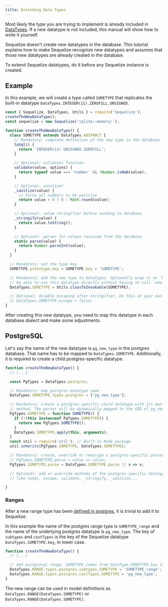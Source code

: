 ```yaml
---
title: Extending Data Types
---
```


Most likely the type you are trying to implement is already included in [DataTypes](./other-data-types.mdx). If a new datatype is not included, this manual will show how to write it yourself.

Sequelize doesn't create new datatypes in the database. This tutorial explains how to make Sequelize recognize new datatypes and assumes that those new datatypes are already created in the database.

To extend Sequelize datatypes, do it before any Sequelize instance is created.

## Example

In this example, we will create a type called `SOMETYPE` that replicates the built-in datatype `DataTypes.INTEGER(11).ZEROFILL.UNSIGNED`.

```js
const { Sequelize, DataTypes, Utils } = require('Sequelize');
createTheNewDataType();
const sequelize = new Sequelize('sqlite::memory:');

function createTheNewDataType() {
  class SOMETYPE extends DataTypes.ABSTRACT {
    // Mandatory: complete definition of the new type in the database
    toSql() {
      return 'INTEGER(11) UNSIGNED ZEROFILL';
    }

    // Optional: validator function
    validate(value, options) {
      return typeof value === 'number' && !Number.isNaN(value);
    }

    // Optional: sanitizer
    _sanitize(value) {
      // Force all numbers to be positive
      return value < 0 ? 0 : Math.round(value);
    }

    // Optional: value stringifier before sending to database
    _stringify(value) {
      return value.toString();
    }

    // Optional: parser for values received from the database
    static parse(value) {
      return Number.parseInt(value);
    }
  }

  // Mandatory: set the type key
  SOMETYPE.prototype.key = SOMETYPE.key = 'SOMETYPE';

  // Mandatory: add the new type to DataTypes. Optionally wrap it on `Utils.classToInvokable` to
  // be able to use this datatype directly without having to call `new` on it.
  DataTypes.SOMETYPE = Utils.classToInvokable(SOMETYPE);

  // Optional: disable escaping after stringifier. Do this at your own risk, since this opens opportunity for SQL injections.
  // DataTypes.SOMETYPE.escape = false;
}
```

After creating this new datatype, you need to map this datatype in each database dialect and make some adjustments.

## PostgreSQL

Let's say the name of the new datatype is `pg_new_type` in the postgres database. That name has to be mapped to `DataTypes.SOMETYPE`. Additionally, it is required to create a child postgres-specific datatype.

```js
function createTheNewDataType() {
  // [...]

  const PgTypes = DataTypes.postgres;

  // Mandatory: map postgres datatype name
  DataTypes.SOMETYPE.types.postgres = ['pg_new_type'];

  // Mandatory: create a postgres-specific child datatype with its own parse
  // method. The parser will be dynamically mapped to the OID of pg_new_type.
  PgTypes.SOMETYPE = function SOMETYPE() {
    if (!(this instanceof PgTypes.SOMETYPE)) {
      return new PgTypes.SOMETYPE();
    }
    DataTypes.SOMETYPE.apply(this, arguments);
  }
  const util = require('util'); // Built-in Node package
  util.inherits(PgTypes.SOMETYPE, DataTypes.SOMETYPE);

  // Mandatory: create, override or reassign a postgres-specific parser
  // PgTypes.SOMETYPE.parse = value => value;
  PgTypes.SOMETYPE.parse = DataTypes.SOMETYPE.parse || x => x;

  // Optional: add or override methods of the postgres-specific datatype
  // like toSql, escape, validate, _stringify, _sanitize...

}
```

### Ranges

After a new range type has been [defined in postgres](https://www.postgresql.org/docs/current/static/rangetypes.html#RANGETYPES-DEFINING), it is trivial to add it to Sequelize.

In this example the name of the postgres range type is `SOMETYPE_range` and the name of the underlying postgres datatype is `pg_new_type`. The key of `subtypes` and `castTypes` is the key of the Sequelize datatype `DataTypes.SOMETYPE.key`, in lower case.

```js
function createTheNewDataType() {
  // [...]

  // Add postgresql range, SOMETYPE comes from DataType.SOMETYPE.key in lower case
  DataTypes.RANGE.types.postgres.subtypes.SOMETYPE = 'SOMETYPE_range';
  DataTypes.RANGE.types.postgres.castTypes.SOMETYPE = 'pg_new_type';
}
```

The new range can be used in model definitions as `DataTypes.RANGE(DataTypes.SOMETYPE)` or `DataTypes.RANGE(DataTypes.SOMETYPE)`.
